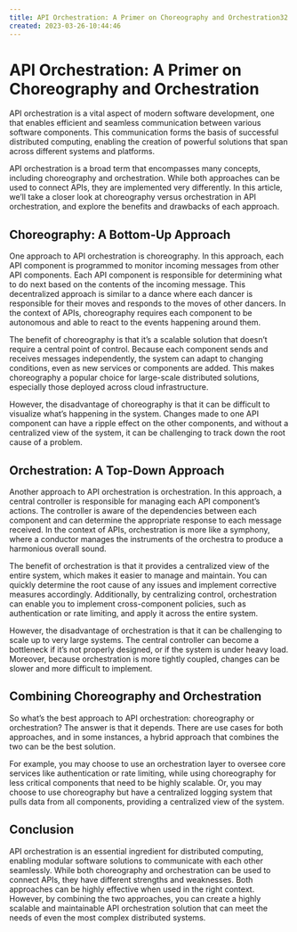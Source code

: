 ```yaml
---
title: API Orchestration: A Primer on Choreography and Orchestration32
created: 2023-03-26-10:44:46
---
```


# API Orchestration: A Primer on Choreography and Orchestration

API orchestration is a vital aspect of modern software development, one that enables efficient and seamless communication between various software components. This communication forms the basis of successful distributed computing, enabling the creation of powerful solutions that span across different systems and platforms.

API orchestration is a broad term that encompasses many concepts, including choreography and orchestration. While both approaches can be used to connect APIs, they are implemented very differently. In this article, we’ll take a closer look at choreography versus orchestration in API orchestration, and explore the benefits and drawbacks of each approach.

## Choreography: A Bottom-Up Approach

One approach to API orchestration is choreography. In this approach, each API component is programmed to monitor incoming messages from other API components. Each API component is responsible for determining what to do next based on the contents of the incoming message. This decentralized approach is similar to a dance where each dancer is responsible for their moves and responds to the moves of other dancers. In the context of APIs, choreography requires each component to be autonomous and able to react to the events happening around them.

The benefit of choreography is that it’s a scalable solution that doesn’t require a central point of control. Because each component sends and receives messages independently, the system can adapt to changing conditions, even as new services or components are added. This makes choreography a popular choice for large-scale distributed solutions, especially those deployed across cloud infrastructure.

However, the disadvantage of choreography is that it can be difficult to visualize what’s happening in the system. Changes made to one API component can have a ripple effect on the other components, and without a centralized view of the system, it can be challenging to track down the root cause of a problem.

## Orchestration: A Top-Down Approach

Another approach to API orchestration is orchestration. In this approach, a central controller is responsible for managing each API component’s actions. The controller is aware of the dependencies between each component and can determine the appropriate response to each message received. In the context of APIs, orchestration is more like a symphony, where a conductor manages the instruments of the orchestra to produce a harmonious overall sound.

The benefit of orchestration is that it provides a centralized view of the entire system, which makes it easier to manage and maintain. You can quickly determine the root cause of any issues and implement corrective measures accordingly. Additionally, by centralizing control, orchestration can enable you to implement cross-component policies, such as authentication or rate limiting, and apply it across the entire system.

However, the disadvantage of orchestration is that it can be challenging to scale up to very large systems. The central controller can become a bottleneck if it’s not properly designed, or if the system is under heavy load. Moreover, because orchestration is more tightly coupled, changes can be slower and more difficult to implement.

## Combining Choreography and Orchestration

So what’s the best approach to API orchestration: choreography or orchestration? The answer is that it depends. There are use cases for both approaches, and in some instances, a hybrid approach that combines the two can be the best solution.

For example, you may choose to use an orchestration layer to oversee core services like authentication or rate limiting, while using choreography for less critical components that need to be highly scalable. Or, you may choose to use choreography but have a centralized logging system that pulls data from all components, providing a centralized view of the system.

## Conclusion

API orchestration is an essential ingredient for distributed computing, enabling modular software solutions to communicate with each other seamlessly. While both choreography and orchestration can be used to connect APIs, they have different strengths and weaknesses. Both approaches can be highly effective when used in the right context. However, by combining the two approaches, you can create a highly scalable and maintainable API orchestration solution that can meet the needs of even the most complex distributed systems.
